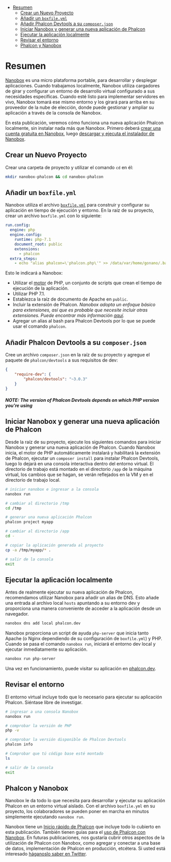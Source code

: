 <div class='article-menu'>
  <ul>
    <li>
      <a href="#overview">Resumen</a> <ul>
        <li>
          <a href="#create-project">Crear un Nuevo Proyecto</a>
        </li>
        <li>
          <a href="#boxfile-yml">Añadir un <code>boxfile.yml</code></a>
        </li>
        <li>
          <a href="#add-devtools">Añadir Phalcon Devtools a su <code>composer.json</code></a>
        </li>
        <li>
          <a href="#new-phalcon-app">Iniciar Nanobox y generar una nueva aplicación de Phalcon</a>
        </li>
        <li>
          <a href="#run-app">Ejecutar la aplicación localmente</a>
        </li>
        <li>
          <a href="#environment">Revisar el entorno</a>
        </li>
        <li>
          <a href="#conclusion">Phalcon y Nanobox</a>
        </li>
      </ul>
    </li>
  </ul>
</div>

<a name='overview'></a>

# Resumen

[Nanobox](https://nanobox.io) es una micro plataforma portable, para desarrollar y desplegar aplicaciones. Cuando trabajamos localmente, Nanobox utiliza cargadores de girar y configurar un entorno de desarrollo virtual configurado a sus necesidades específicas. Cuando esté listo para implementar servidores en vivo, Nanobox tomará ese mismo entorno y los girará para arriba en su proveedor de la nube de elección, donde puede gestionar y ampliar su aplicación a través de la consola de Nanobox.

En esta publicación, veremos cómo funciona una nueva aplicación Phalcon localmente, sin instalar nada más que Nanobox. Primero deberá [crear una cuenta gratuita en Nanobox](https://dashboard.nanobox.io/users/register), luego [descargar y ejecuta el instalador de Nanobox](https://dashboard.nanobox.io/download).

<a name='create-project'></a>

## Crear un Nuevo Proyecto

Crear una carpeta de proyecto y utilizar el comando `cd` en él:

```bash
mkdir nanobox-phalcon && cd nanobox-phalcon
```

<a name='boxfile-yml'></a>

## Añadir un `boxfile.yml`

Nanobox utiliza el archivo [`boxfile.yml`](https://docs.nanobox.io/boxfile/) para construir y configurar su aplicación en tiempo de ejecución y entorno. En la raíz de su proyecto, crear un archivo `boxfile.yml` con lo siguiente:

```yaml
run.config:
  engine: php
  engine.config:
    runtime: php-7.1
    document_root: public
    extensions:
      - phalcon
  extra_steps:
    - echo "alias phalcon=\'phalcon.php\'" >> /data/var/home/gonano/.bashrc
```

Esto le indicará a Nanobox:

- Utilizar el [motor](https://docs.nanobox.io/engines/) de PHP, un conjunto de scripts que crean el tiempo de ejecución de la aplicación.
- Utilizar PHP 7.1.
- Establezca la raíz de documento de Apache en `public`.
- Incluir la extensión de Phalcon. *Nanobox adopta un enfoque básico para extensiones, así que es probable que necesite incluir otras extensiones. Puede encontrar más información [aquí](https://guides.nanobox.io/php/phalcon/php-extensions/).*
- Agregar un alias al bash para Phalcon Devtools por lo que se puede usar el comando `phalcon`.

<a name='add-devtools'></a>

## Añadir Phalcon Devtools a su `composer.json`

Cree un archivo `composer.json` en la raíz de su proyecto y agregue el paquete de `phalcon/devtools` a sus requisitos de dev:

```json
{
    "require-dev": {
        "phalcon/devtools": "~3.0.3"
    }
}
```

<h5 class='alert alert-warning'><strong>NOTE</strong>: The version of Phalcon Devtools depends on which PHP version you're using </h5>

<a name='new-phalcon-app'></a>

## Iniciar Nanobox y generar una nueva aplicación de Phalcon

Desde la raíz de su proyecto, ejecute los siguientes comandos para iniciar Nanobox y generar una nueva aplicación de Phalcon. Cuando Nanobox inicia, el motor de PHP automáticamente instalará y habilitará la extensión de Phalcon, ejecutar un `composer install` para instalar Phalcon Devtools, luego lo dejará en una consola interactiva dentro del entorno virtual. El directorio de trabajo está montado en el directorio `/app` de la máquina virtual, los cambios que se hagan, se verán reflejados en la VM y en el directorio de trabajo local.

```bash
# iniciar nanobox e ingresar a la consola
nanobox run

# cambiar al directorio /tmp
cd /tmp

# generar una nueva aplicación Phalcon
phalcon project myapp

# cambiar al directorio /app
cd -

# copiar la aplicación generada al proyecto
cp -a /tmp/myapp/* .

# salir de la consola
exit
```

<a name='run-app'></a>

## Ejecutar la aplicación localmente

Antes de realmente ejecutar su nueva aplicación de Phalcon, recomendamos utilizar Nanobox para añadir un alias de DNS. Esto añade una entrada al archivo local `hosts` apuntando a su entorno dev y proporciona una manera conveniente de acceder a la aplicación desde un navegador.

```bash
nanobox dns add local phalcon.dev
```

Nanobox proporciona un script de ayuda `php-server` que inicia tanto Apache (o Nginx dependiendo de su configuración de `boxfile.yml`) y PHP. Cuando se pasa el comando `nanobox run`, iniciará el entorno dev local y ejecutar inmediatamente su aplicación.

```bash
nanobox run php-server
```

Una vez en funcionamiento, puede visitar su aplicación en [phalcon.dev](http://phalcon.dev).

<a name='environment'></a>

## Revisar el entorno

El entorno virtual incluye todo que lo necesario para ejecutar su aplicación Phalcon. Siéntase libre de investigar.

```bash
# ingresar a una consola Nanobox
nanobox run

# comprobar la versión de PHP
php -v

# comprobar la versión disponible de Phalcon Devtools
phalcon info

# Comprobar que tú código base esté montado
ls

# salir de la consola
exit
```

<a name='conclusion'></a>

## Phalcon y Nanobox

Nanobox le da todo lo que necesita para desarrollar y ejecutar su aplicación Phalcon en un entorno virtual aislado. Con el archivo `boxfile.yml` en su proyecto, los colaboradores se pueden poner en marcha en minutos simplemente ejecutando `nanobox run`.

Nanobox tiene un [Inicio rápido de Phalcon](https://github.com/nanobox-quickstarts/nanobox-phalcon) que incluye todo lo cubierto en esta publicación. También tienen guías para el [uso de Phalcon con Nanobox](https://guides.nanobox.io/php/phalcon/). En futuras publicaciones, nos gustaría cubrir otros aspectos de la utilización de Phalcon con Nanobox, como agregar y conectar a una base de datos, implementación de Phalcon en producción, etcétera. Si usted está interesado [háganoslo saber en Twitter](http://twitter.com/nanobox_io).